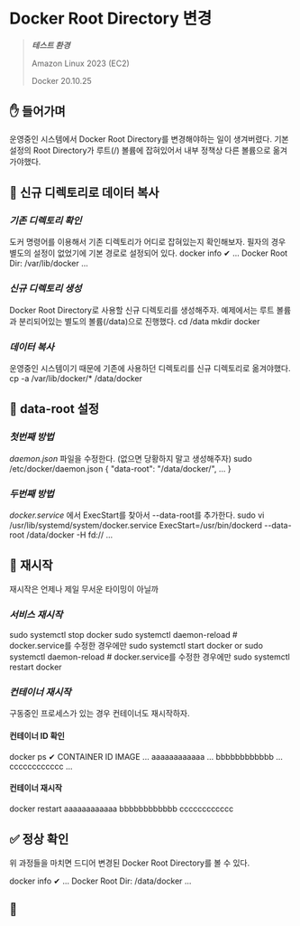 # Docker Root Directory 변경

> ***테스트 환경***
>
> Amazon Linux 2023 (EC2)
>
> Docker 20.10.25

## ✋ 들어가며
운영중인 시스템에서 Docker Root Directory를 변경해야하는 일이 생겨버렸다. 기본 설정의 Root Directory가 루트(/) 볼륨에 잡혀있어서 내부 정책상 다른 볼륨으로 옮겨가야했다.

## 💾 신규 디렉토리로 데이터 복사

### ***기존 디렉토리 확인***
도커 명령어를 이용해서 기존 디렉토리가 어디로 잡혀있는지 확인해보자. 필자의 경우 별도의 설정이 없었기에 기본 경로로 설정되어 있다.
<code-block lang="sh">
docker info
</code-block>
<code-block lang="sh">
✔
...
Docker Root Dir: /var/lib/docker
...
</code-block>

### ***신규 디렉토리 생성***
Docker Root Directory로 사용할 신규 디렉토리를 생성해주자. 예제에서는 루트 볼륨과 분리되어있는 별도의 볼륨(/data)으로 진행했다.
<code-block lang="sh">
cd /data
mkdir docker
</code-block>

### ***데이터 복사***
운영중인 시스템이기 때문에 기존에 사용하던 디렉토리를 신규 디렉토리로 옮겨야했다.
<code-block lang="sh">
cp -a /var/lib/docker/* /data/docker
</code-block>

## 🐳 data-root 설정

### ***첫번째 방법***
_daemon.json_ 파일을 수정한다. (없으면 당황하지 말고 생성해주자)
<code-block lang="sh">
sudo /etc/docker/daemon.json
</code-block>
<code-block lang="JSON">
{
    "data-root": "/data/docker/",
    ...
}
</code-block>


### ***두번째 방법***
_docker.service_ 에서 ExecStart를 찾아서 --data-root를 추가한다.
<code-block lang="sh">
sudo vi /usr/lib/systemd/system/docker.service
</code-block>
<code-block lang="sh">
ExecStart=/usr/bin/dockerd --data-root /data/docker -H fd:// ...
</code-block>

## 🔄 재시작
재시작은 언제나 제일 무서운 타이밍이 아닐까

### ***서비스 재시작***
<code-block lang="sh">
sudo systemctl stop docker
sudo systemctl daemon-reload # docker.service를 수정한 경우에만
sudo systemctl start docker
</code-block>
or
<code-block lang="sh">
sudo systemctl daemon-reload # docker.service를 수정한 경우에만
sudo systemctl restart docker
</code-block>

### ***컨테이너 재시작***
구동중인 프로세스가 있는 경우 컨테이너도 재시작하자.

#### 컨테이너 ID 확인
<code-block lang="sh">
docker ps
</code-block>
<code-block lang="sh">
✔
CONTAINER ID   IMAGE    ...
aaaaaaaaaaaa   ...
bbbbbbbbbbbb   ...
cccccccccccc   ...
</code-block>

#### 컨테이너 재시작 
<code-block lang="sh">
docker restart aaaaaaaaaaaa bbbbbbbbbbbb cccccccccccc
</code-block>

## ✅ 정상 확인
위 과정들을 마치면 드디어 변경된 Docker Root Directory를 볼 수 있다.

<code-block lang="sh">
docker info
</code-block>
<code-block lang="sh">
✔
...
Docker Root Dir: /data/docker
...
</code-block>

## 👋

<p/>